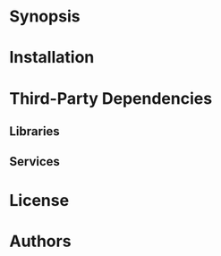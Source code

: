 
Synopsis
========


Installation
============



Third-Party Dependencies
========================

Libraries
---------

Services
-------

License
=======


Authors
=======

